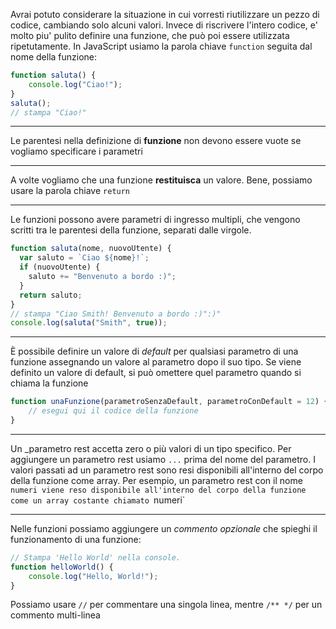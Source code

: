 Avrai potuto considerare la situazione in cui vorresti riutilizzare un pezzo di codice, cambiando solo alcuni valori.
Invece di riscrivere l'intero codice, e' molto piu' pulito definire una funzione, che può poi essere utilizzata ripetutamente.
In JavaScript usiamo la parola chiave `function` seguita dal nome della funzione:
```javascript
function saluta() {
    console.log("Ciao!");
}
saluta();
// stampa "Ciao!"
```

---

Le parentesi nella definizione di __funzione__ non devono essere vuote se vogliamo specificare i parametri

---

A volte vogliamo che una funzione __restituisca__ un valore.
Bene, possiamo usare la parola chiave `return`

---

Le funzioni possono avere parametri di ingresso multipli, che vengono scritti tra le parentesi della funzione, separati dalle virgole.
```javascript
function saluta(nome, nuovoUtente) {
  var saluto = `Ciao ${nome}!`;
  if (nuovoUtente) {
    saluto += "Benvenuto a bordo :)";
  }
  return saluto;
}
// stampa "Ciao Smith! Benvenuto a bordo :)":)"
console.log(saluta("Smith", true));
```

---

È possibile definire un valore di _default_ per qualsiasi parametro di una funzione assegnando un valore al parametro dopo il suo tipo.
Se viene definito un valore di default, si può omettere quel parametro quando si chiama la funzione
```javascript
function unaFunzione(parametroSenzaDefault, parametroConDefault = 12) {
    // esegui qui il codice della funzione
}
```

---

Un _parametro rest accetta zero o più valori di un tipo specifico.
Per aggiungere un parametro rest usiamo `...` prima del nome del parametro.
I valori passati ad un parametro rest sono resi disponibili all'interno del corpo della funzione come array.
Per esempio, un parametro rest con il nome `numeri viene reso disponibile all'interno del corpo della funzione come un array costante chiamato `numeri`

---

Nelle funzioni possiamo aggiungere un _commento opzionale_ che spieghi il funzionamento di una funzione:
```javascript
// Stampa 'Hello World' nella console.
function helloWorld() {
    console.log("Hello, World!");
}
```
Possiamo usare `//` per commentare una singola linea, mentre `/** */` per un commento multi-linea
